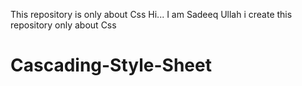 This repository  is only about Css
Hi...
I am Sadeeq Ullah i create this repository only about Css
# Cascading-Style-Sheet
